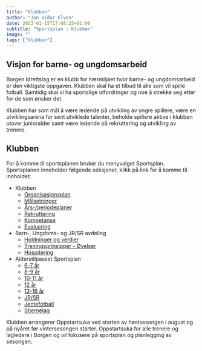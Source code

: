 ```yaml
---
title: "Klubben"
author: "Jan Vidar Elven"
date: 2023-01-15T17:08:25+01:00
subtitle: "Sportsplan - Klubben"
image: ""
tags: ["klubben"]
---
```


## Visjon for barne- og ungdomsarbeid

Borgen Idrettslag er en klubb for nærmiljøet hvor barne- og ungdomsarbeid er den viktigste oppgaven. Klubben skal ha et tilbud til alle som vil spille fotball. Samtidig skal vi ha sportslige utfordringer og noe å strekke seg etter for de som ønsker det.

Klubben har som mål å være ledende på utvikling av yngre spillere, være en utviklingsarena for sent utviklede talenter, beholde spillere aktive i klubben utover junioralder samt være ledende på rekruttering og utvikling av trenere.

## Klubben

For å komme til sportsplanen bruker du menyvalget Sportsplan. Sportsplanen inneholder følgende seksjoner, klikk på link for å komme til innholdet:

- Klubben
  - [Organisasjonsplan](/page/sportsplan/klubben/organisasjonsplan/)
  - [Målsetninger](/page/sportsplan/klubben/malsetninger/)
  - [Års-/periodeplaner](/page/sportsplan/klubben/periodeplaner/)
  - [Rekruttering](/page/sportsplan/klubben/rekruttering/)
  - [Kompetanse](/page/sportsplan/klubben/kompetanse/)
  - [Evaluering](/page/sportsplan/klubben/evaluering/)
- Barn-, Ungdoms- og JR/SR avdeling
  - [Holdninger og verdier](/page/sportsplan/klubben/holdningerogverdier/)
  - [Treningsprinsipper - Øvelser](/page/sportsplan/klubben/treningsprinsipper/)
  - [Hospitering](/page/sportsplan/klubben/hospitering/)
- Alderstilpasset Sportsplan
  - [6-7 år](/page/sportsplan/6-7/)
  - [8-9 år](/page/sportsplan/8-9/)
  - [10-11 år](/page/sportsplan/10-11/)
  - [12 år](/page/sportsplan/12/)
  - [13-16 år](/page/sportsplan/13-16/)
  - [JR/SR](/page/sportsplan/JR-SR/)
  - [Jentefotball](/page/sportsplan/jente/)
  - [Stjernelag](/page/sportsplan/stjerne/)
  
Klubben arrangerer Oppstartsuka ved starten av høstsesongen i august og på nyåret før vintersesongen starter. Oppstartsuka for alle trenere og lagledere i Borgen og vil fokusere på sportsplan og planlegging av sesongen.
